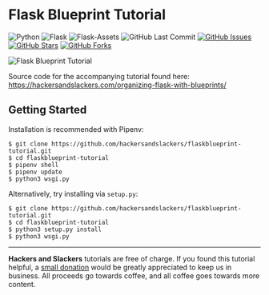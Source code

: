 # Flask Blueprint Tutorial

![Python](https://img.shields.io/badge/Python-v3.7-blue.svg?logo=python&longCache=true&logoColor=white&colorB=5e81ac&style=flat-square&colorA=4c566a)
![Flask](https://img.shields.io/badge/Flask-v1.0.2-blue.svg?longCache=true&logo=flask&style=flat-square&logoColor=white&colorB=5e81ac&colorA=4c566a)
![Flask-Assets](https://img.shields.io/badge/Flask--Assets-v0.12-blue.svg?longCache=true&logo=flask&style=flat-square&logoColor=white&colorB=5e81ac&colorA=4c566a)
![GitHub Last Commit](https://img.shields.io/github/last-commit/google/skia.svg?style=flat-square&colorA=4c566a&colorB=a3be8c&logo=GitHub)
[![GitHub Issues](https://img.shields.io/github/issues/hackersandslackers/flaskblueprint-tutorial.svg?style=flat-square&colorA=4c566a&logo=GitHub&colorB=ebcb8b)](https://github.com/hackersandslackers/flaskblueprint-tutorial/issues)
[![GitHub Stars](https://img.shields.io/github/stars/hackersandslackers/flaskblueprint-tutorial.svg?style=flat-square8&colorA=4c566a&logo=GitHub&colorB=ebcb8b)](https://github.com/hackersandslackers/flaskblueprint-tutorial/stargazers)
[![GitHub Forks](https://img.shields.io/github/forks/hackersandslackers/flaskblueprint-tutorial.svg?style=flat-square&colorA=4c566a&logo=GitHub&colorB=ebcb8b)](https://github.com/hackersandslackers/flaskblueprint-tutorial/network)

![Flask Blueprint Tutorial](https://res-4.cloudinary.com/hackers/image/upload/q_auto/v1/2019/12/flaskblueprints-2@2x.jpg)

Source code for the accompanying tutorial found here: https://hackersandslackers.com/organizing-flask-with-blueprints/

## Getting Started

Installation is recommended with Pipenv:

```shell
$ git clone https://github.com/hackersandslackers/flaskblueprint-tutorial.git
$ cd flaskblueprint-tutorial
$ pipenv shell
$ pipenv update
$ python3 wsgi.py
```

Alternatively, try installing via `setup.py`:

```shell
$ git clone https://github.com/hackersandslackers/flaskblueprint-tutorial.git
$ cd flaskblueprint-tutorial
$ python3 setup.py install
$ python3 wsgi.py
```
-----

**Hackers and Slackers** tutorials are free of charge. If you found this tutorial helpful, a [small donation](https://www.buymeacoffee.com/hackersslackers) would be greatly appreciated to keep us in business. All proceeds go towards coffee, and all coffee goes towards more content.
